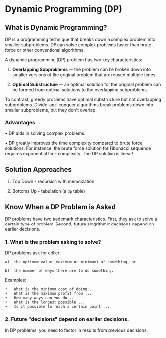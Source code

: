 # Dynamic Programming (DP)

## What is Dynamic Programming?

DP is a programming technique that breaks down a complex problem into smaller subproblems.  DP can solve complex problems faster than brute force or other conventional algorithms.

A dynamic programming (DP) problem has two key characteristics:

1.  __Overlapping Subproblems__ -- the problem can be broken down into smaller versions of the original problem that are reused multiple times.

2.  __Optimal Substructure__ -- an optimal solution for the original problem can be formed from optimal solutions to the overlapping subproblems.

To contrast, greedy problems have optimal substructure but not overlapping subproblems.  Divide-and-conquer algorithms break problems down into smaller subproblems, but they don't overlap.

### Advantages

•  DP aids in solving complex problems.

•  DP greatly improves the time complexity compared to brute force solutions.  For instance, the brute force solution for Fibonacci sequence requires exponential time complexity.  The DP solution is linear!

## Solution Approaches

1. Top Down - recursion with memoization

2. Bottoms Up - tabulation (a `dp` table)

## Know When a DP Problem is Asked

DP problems have two trademark characteristics.  First, they ask to solve a certain type of problem.  Second, future alogrithmic decisions depend on earlier decisions.

### 1.  What is the problem asking to solve?

DP problems ask for either:

    a)  the optimum value (maximum or minimum) of something, or     
        
    b)  the number of ways there are to do something.   

Examples:

    •   What is the minimum cost of doing ...       
    •   What is the maximum profit from ... 
    •   How many ways can you do ...    
    •   What is the longest possible ...    
    •   Is it possible to reach a certain point ... 


### 2.  Future "decisions" depend on earlier decisions.

In DP problems, you need to factor in results from previous decisions.


